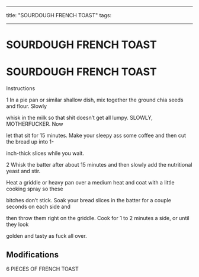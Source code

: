 
---
title: "SOURDOUGH FRENCH TOAST"
tags:

---
# SOURDOUGH FRENCH TOAST


<p class="
---
title: "SOURDOUGH FRENCH TOAST"
tags:

---
# SOURDOUGH FRENCH TOAST


<p class="i>
* Cooking spray 



## Instructions
1 In a pie pan or similar shallow dish, mix together the ground chia seeds and flour. Slowly

whisk in the milk so that shit doesn’t get all lumpy. SLOWLY, MOTHERFUCKER. Now

let that sit for 15 minutes. Make your sleepy ass some coffee and then cut the bread up into 1-

inch-thick slices while you wait.

2 Whisk the batter after about 15 minutes and then slowly add the nutritional yeast and stir.

Heat a griddle or heavy pan over a medium heat and coat with a little cooking spray so these

bitches don’t stick. Soak your bread slices in the batter for a couple seconds on each side and

then throw them right on the griddle. Cook for 1 to 2 minutes a side, or until they look

golden and tasty as fuck all over.



## Modifications
6 PIECES OF FRENCH TOAST




